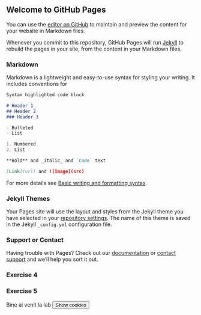 ## Welcome to GitHub Pages

You can use the [editor on GitHub](https://github.com/MadalinaaM/MDPI/edit/gh-pages/index.md) to maintain and preview the content for your website in Markdown files.

Whenever you commit to this repository, GitHub Pages will run [Jekyll](https://jekyllrb.com/) to rebuild the pages in your site, from the content in your Markdown files.

### Markdown

Markdown is a lightweight and easy-to-use syntax for styling your writing. It includes conventions for

```markdown
Syntax highlighted code block

# Header 1
## Header 2
### Header 3

- Bulleted
- List

1. Numbered
2. List

**Bold** and _Italic_ and `Code` text

[Link](url) and ![Image](src)
```

For more details see [Basic writing and formatting syntax](https://docs.github.com/en/github/writing-on-github/getting-started-with-writing-and-formatting-on-github/basic-writing-and-formatting-syntax).

### Jekyll Themes

Your Pages site will use the layout and styles from the Jekyll theme you have selected in your [repository settings](https://github.com/MadalinaaM/MDPI/settings/pages). The name of this theme is saved in the Jekyll `_config.yml` configuration file.

### Support or Contact

Having trouble with Pages? Check out our [documentation](https://docs.github.com/categories/github-pages-basics/) or [contact support](https://support.github.com/contact) and we’ll help you sort it out.
<html> 
 <h3> Exercise 4 </h3>
 <script> 
 document.cookie = "session=test GDPR"; 
 document.cookie = "favorite_task=collect Data";
 function alertCookie() { alert(document.cookie); }
</script>
 <h3> Exercise 5 </h3>
 <body> Bine ai venit la lab <button onclick="alertCookie()">Show cookies</button>
</body>
</html>
